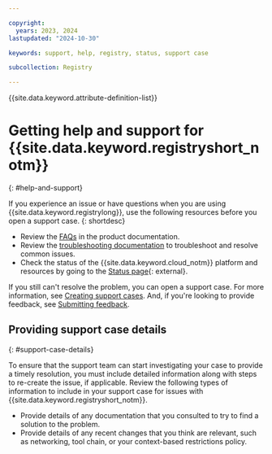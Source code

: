 ```yaml
---

copyright:
  years: 2023, 2024
lastupdated: "2024-10-30"

keywords: support, help, registry, status, support case

subcollection: Registry

---
```


{{site.data.keyword.attribute-definition-list}}

# Getting help and support for {{site.data.keyword.registryshort_notm}}
{: #help-and-support}

If you experience an issue or have questions when you are using {{site.data.keyword.registrylong}}, use the following resources before you open a support case.
{: shortdesc}

- Review the [FAQs](/docs/Registry?topic=Registry-registry_faq) in the product documentation.
- Review the [troubleshooting documentation](/docs/Registry?topic=Registry-ts_index) to troubleshoot and resolve common issues.
- Check the status of the {{site.data.keyword.cloud_notm}} platform and resources by going to the [Status page](https://cloud.ibm.com/status){: external}.

If you still can't resolve the problem, you can open a support case. For more information, see [Creating support cases](/docs/account?topic=account-open-case). And, if you're looking to provide feedback, see [Submitting feedback](/docs/overview?topic=overview-feedback).

## Providing support case details
{: #support-case-details}

To ensure that the support team can start investigating your case to provide a timely resolution, you must include detailed information along with steps to re-create the issue, if applicable. Review the following types of information to include in your support case for issues with {{site.data.keyword.registryshort_notm}}.

- Provide details of any documentation that you consulted to try to find a solution to the problem.
- Provide details of any recent changes that you think are relevant, such as networking, tool chain, or your context-based restrictions policy.
